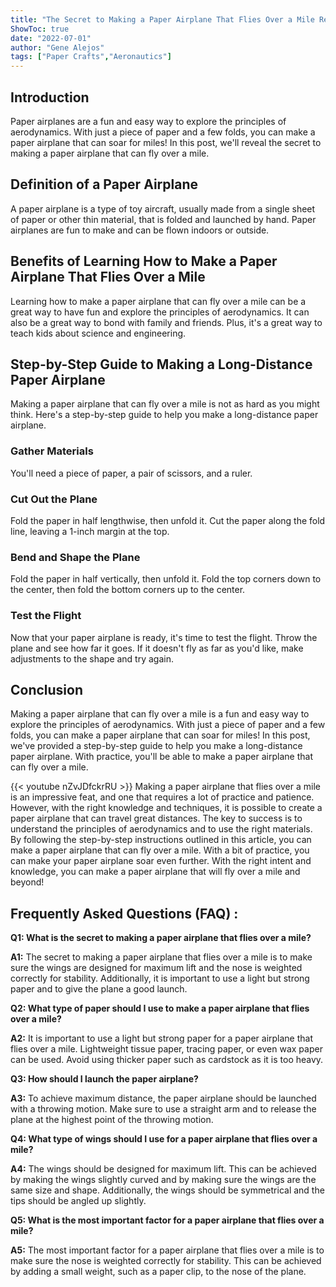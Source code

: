 ```yaml
---
title: "The Secret to Making a Paper Airplane That Flies Over a Mile Revealed!"
ShowToc: true 
date: "2022-07-01"
author: "Gene Alejos" 
tags: ["Paper Crafts","Aeronautics"]
---
```

## Introduction

Paper airplanes are a fun and easy way to explore the principles of aerodynamics. With just a piece of paper and a few folds, you can make a paper airplane that can soar for miles! In this post, we'll reveal the secret to making a paper airplane that can fly over a mile.

## Definition of a Paper Airplane

A paper airplane is a type of toy aircraft, usually made from a single sheet of paper or other thin material, that is folded and launched by hand. Paper airplanes are fun to make and can be flown indoors or outside.

## Benefits of Learning How to Make a Paper Airplane That Flies Over a Mile

Learning how to make a paper airplane that can fly over a mile can be a great way to have fun and explore the principles of aerodynamics. It can also be a great way to bond with family and friends. Plus, it's a great way to teach kids about science and engineering.

## Step-by-Step Guide to Making a Long-Distance Paper Airplane

Making a paper airplane that can fly over a mile is not as hard as you might think. Here's a step-by-step guide to help you make a long-distance paper airplane.

### Gather Materials

You'll need a piece of paper, a pair of scissors, and a ruler.

### Cut Out the Plane

Fold the paper in half lengthwise, then unfold it. Cut the paper along the fold line, leaving a 1-inch margin at the top.

### Bend and Shape the Plane

Fold the paper in half vertically, then unfold it. Fold the top corners down to the center, then fold the bottom corners up to the center.

### Test the Flight

Now that your paper airplane is ready, it's time to test the flight. Throw the plane and see how far it goes. If it doesn't fly as far as you'd like, make adjustments to the shape and try again.

## Conclusion

Making a paper airplane that can fly over a mile is a fun and easy way to explore the principles of aerodynamics. With just a piece of paper and a few folds, you can make a paper airplane that can soar for miles! In this post, we've provided a step-by-step guide to help you make a long-distance paper airplane. With practice, you'll be able to make a paper airplane that can fly over a mile.

{{< youtube nZvJDfckrRU >}} 
Making a paper airplane that flies over a mile is an impressive feat, and one that requires a lot of practice and patience. However, with the right knowledge and techniques, it is possible to create a paper airplane that can travel great distances. The key to success is to understand the principles of aerodynamics and to use the right materials. By following the step-by-step instructions outlined in this article, you can make a paper airplane that can fly over a mile. With a bit of practice, you can make your paper airplane soar even further. With the right intent and knowledge, you can make a paper airplane that will fly over a mile and beyond!

## Frequently Asked Questions (FAQ) :
**Q1: What is the secret to making a paper airplane that flies over a mile?**

**A1:** The secret to making a paper airplane that flies over a mile is to make sure the wings are designed for maximum lift and the nose is weighted correctly for stability. Additionally, it is important to use a light but strong paper and to give the plane a good launch.

**Q2: What type of paper should I use to make a paper airplane that flies over a mile?**

**A2:** It is important to use a light but strong paper for a paper airplane that flies over a mile. Lightweight tissue paper, tracing paper, or even wax paper can be used. Avoid using thicker paper such as cardstock as it is too heavy.

**Q3: How should I launch the paper airplane?**

**A3:** To achieve maximum distance, the paper airplane should be launched with a throwing motion. Make sure to use a straight arm and to release the plane at the highest point of the throwing motion.

**Q4: What type of wings should I use for a paper airplane that flies over a mile?**

**A4:** The wings should be designed for maximum lift. This can be achieved by making the wings slightly curved and by making sure the wings are the same size and shape. Additionally, the wings should be symmetrical and the tips should be angled up slightly.

**Q5: What is the most important factor for a paper airplane that flies over a mile?**

**A5:** The most important factor for a paper airplane that flies over a mile is to make sure the nose is weighted correctly for stability. This can be achieved by adding a small weight, such as a paper clip, to the nose of the plane.





